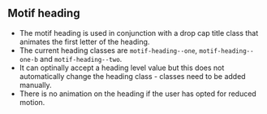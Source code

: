 ## Motif heading

- The motif heading is used in conjunction with a drop cap title class that animates the first letter of the heading.
- The current heading classes are `motif-heading--one`, `motif-heading--one-b` and `motif-heading--two`.
- It can optinally accept a heading level value but this does not automatically change the heading class - classes need to be added manually.
- There is no animation on the heading if the user has opted for reduced motion.
